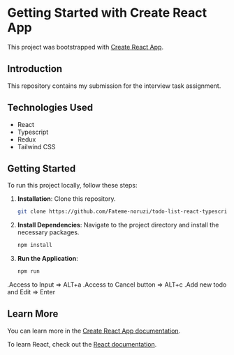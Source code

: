 # Getting Started with Create React App

This project was bootstrapped with [Create React App](https://github.com/facebook/create-react-app).

## Introduction

This repository contains my submission for the interview task assignment.

## Technologies Used

- React
- Typescript
- Redux
- Tailwind CSS

## Getting Started

To run this project locally, follow these steps:

1. **Installation**: Clone this repository.

   ```bash
   git clone https://github.com/Fateme-noruzi/todo-list-react-typescript.git
   ```

2. **Install Dependencies**: Navigate to the project directory and install the necessary packages.

   ```bash
   npm install
   ```

3. **Run the Application**:
   ```bash
   npm run
   ```

.Access to Input => ALT+a
.Access to Cancel button => ALT+c
.Add new todo and Edit => Enter

## Learn More

You can learn more in the [Create React App documentation](https://facebook.github.io/create-react-app/docs/getting-started).

To learn React, check out the [React documentation](https://reactjs.org/).
